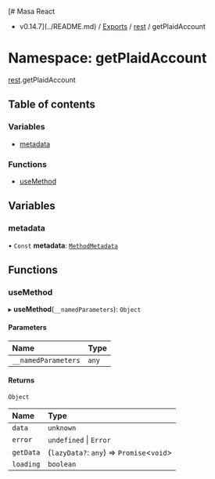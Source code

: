 [# Masa React
 - v0.14.7](../README.md) / [Exports](../modules.md) / [rest](rest.md) / getPlaidAccount

# Namespace: getPlaidAccount

[rest](rest.md).getPlaidAccount

## Table of contents

### Variables

- [metadata](rest.getPlaidAccount.md#metadata)

### Functions

- [useMethod](rest.getPlaidAccount.md#usemethod)

## Variables

### metadata

• `Const` **metadata**: [`MethodMetadata`](../interfaces/rest.MethodMetadata.md)

## Functions

### useMethod

▸ **useMethod**(`__namedParameters`): `Object`

#### Parameters

| Name | Type |
| :------ | :------ |
| `__namedParameters` | `any` |

#### Returns

`Object`

| Name | Type |
| :------ | :------ |
| `data` | `unknown` |
| `error` | `undefined` \| `Error` |
| `getData` | (`lazyData?`: `any`) => `Promise`<`void`\> |
| `loading` | `boolean` |
